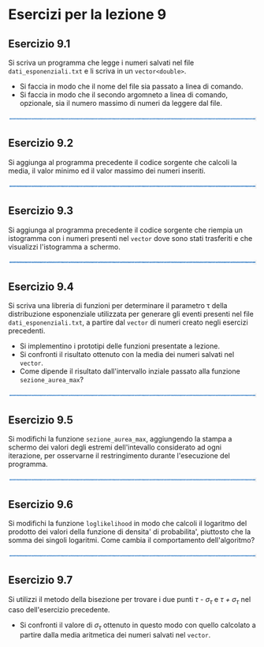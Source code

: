 # Esercizi per la lezione 9

## Esercizio 9.1

Si scriva un programma che legge i numeri salvati nel file ```dati_esponenziali.txt```
e li scriva in un ```vector<double>```.
  * Si faccia in modo che il nome del file sia passato a linea di comando.
  * Si faccia in modo che il secondo argomneto a linea di comando, opzionale,
    sia il numero massimo di numeri da leggere dal file.  

![linea](../immagini/linea.png)

## Esercizio 9.2 

Si aggiunga al programma precedente il codice sorgente che calcoli la media, il valor minimo ed il valor massimo 
dei numeri inseriti.

![linea](../immagini/linea.png)

## Esercizio 9.3

Si aggiunga al programma precedente il codice sorgente che riempia un istogramma con i numeri presenti nel ```vector```
dove sono stati trasferiti
e che visualizzi l'istogramma a schermo.
 
![linea](../immagini/linea.png)

## Esercizio 9.4

Si scriva una libreria di funzioni per determinare il parametro &tau; della distribuzione esponenziale
utilizzata per generare gli eventi presenti nel file ```dati_esponenziali.txt```,
a partire dal ```vector``` di numeri creato negli esercizi precedenti.
  * Si implementino i prototipi delle funzioni presentate a lezione.
  * Si confronti il risultato ottenuto con la media dei numeri salvati nel ```vector```.
  * Come dipende il risultato dall'intervallo inziale passato alla funzione ```sezione_aurea_max```?

![linea](../immagini/linea.png)

## Esercizio 9.5

Si modifichi la funzione ```sezione_aurea_max```,
aggiungendo la stampa a schermo dei valori degli estremi dell'intevallo considerato ad ogni iterazione,
per osservarne il restringimento durante l'esecuzione del programma.

![linea](../immagini/linea.png)

## Esercizio 9.6

Si modifichi la funzione ```loglikelihood``` in modo che calcoli il logaritmo del prodotto
dei valori della funzione di densita' di probabilita', piuttosto che la somma dei singoli logaritmi.
Come cambia il comportamento dell'algoritmo?

![linea](../immagini/linea.png)

## Esercizio 9.7

Si utilizzi il metodo della bisezione per trovare i due punti 
*&tau; - &sigma;<sub>&tau;</sub>* e *&tau; + &sigma;<sub>&tau;</sub>* 
nel caso dell'esercizio precedente.
  * Si confronti il valore di *&sigma;<sub>&tau;</sub>* ottenuto in questo modo
    con quello calcolato a partire dalla media aritmetica
    dei numeri salvati nel ```vector```.


